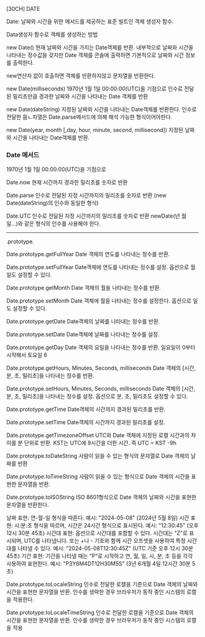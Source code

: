 [30CH] DATE

Date: 날짜와 시간을 위한 메서드를 제공하는 표준 빌트인 객체 생성자 함수.

Data생성자 함수로 객체를 생성하는 방법

new Date()
현재 날짜와 시간을 가지는 Date객체를 반환.
내부적으로 날짜와 시간을 나타내는 정수값을 갖지만 Date 객체를 콘솔에 출력하면 기본적으로 날짜와 시간 정보를 출력한다.

new연산자 없이 호출하면 객체를 반환하지않고 문자열을 반환한다.

new Date(milliseconds)
1970년 1월 1일 00:00:00(UTC)을 기점으로 인수로 전달된 밀리초만큼 경과한 날짜와 시간을 나타내는 Date 객체를 반환

new Date(dateString)
지정된 날짜와 시간을 나타내는 Date객체를 반환한다.
인수로 전달한 뭄ㄴ자열은 Date.parse메서드에 의해 해석 가능한 형식이어야한다.

new Date(year, month [,day, hour, minute, second, millisecond])
지정된 날짜와 시간을 나타내는 Date객체를 반환.

### Date 메서드

1970년 1월 1일 00:00:00(UTC)을 기점으로

Date.now
현재 시간까지 경과한 밀리초를 숫자로 반환

Date.parse
인수로 전달된 지정 시간까지의 밀리초를 숫자로 반환
(new Date(dateString)의 인수와 동일한 형식)

Date.UTC
인수로 전달된 지정 시간까지의 밀리초를 숫자로 반환
newDate(년 월 일...)와 같은 형식의 인수를 사용해야 한다.

---

.prototype.

Date.prototype.getFullYear
Date 객체의 연도를 나타내는 정수를 반환.

Date.prototype.setFullYear
Date객체에 연도를 나타내는 정수를 설정. 옵션으로 월 일도 설정할 수 있다.

Date.prototype.getMonth
Date 객체의 월을 나타내는 정수를 반환.

Date.prototype.setMonth
Date 객체에 월을 나타내는 정수를 설정한다. 옵션으로 일도 설정할 수 있다.

Date.prototype.getDate
Date객체의 날짜를 나타내는 정수를 반환.

Date.prototype.setDate
Date객체에 날짜를 나타내는 정수를 설정.

Date.prototype.getDay
Date 객체의 요일을 나타내는 정수를 반환.
일요일이 0부터 시작해서 토요일 6

Date.prototype.getHours, Minutes, Seconds, milliseconds
Date 객체의 [시간, 분, 초, 밀리초]을 나타내는 정수를 반환.

Date.prototype.setHours, Minutes, Seconds, milliseconds
Date 객체의 [시간, 분, 초, 밀리초]을 나타내는 정수를 설정.
옵션으로 분, 초, 밀리초도 설정할 수 있다.

Date.prototype.getTime
Date객체의 시간까지 경과된 밀리초를 반환.

Date.prototype.setTime
Date객체의 시간까지 경과된 밀리초를 설정.

Date.prototype.getTimezoneOffset
UTC와 Date 객체에 지정된 로캘 시간과의 차이를 분 단위로 반환.
KST는 UTC에 9시간을 더한 시간. 즉 UTC = KST -9h

Date.prototype.toDateString
사람이 읽을 수 있는 형식의 문자열로 Date 객체의 날짜를 반환

Date.prototype.toTimeString
사람이 읽을 수 있는 형식으로 Date 객체의 시간을 표현한 문자열을 반환.

Date.prototype.toISOString
ISO 8601형식으로 Date 객체의 날짜와 시간을 표현한 문자열을 반환한다.

<aside>
날짜 표현:
연-월-일 형식을 따른다.
예시: "2024-05-08" (2024년 5월 8일)
시간 표현:
시:분:초 형식을 따르며, 시간은 24시간 형식으로 표시된다.
예시: "12:30:45" (오후 12시 30분 45초)
시간대 표현:
옵션으로 시간대를 포함할 수 있다. 시간대는 "Z"로 표시되며, UTC를 나타냅니다. 또는 +나 - 기호와 함께 시간 오프셋을 사용하여 특정 시간대를 나타낼 수 있다.
예시: "2024-05-08T12:30:45Z" (UTC 기준 오후 12시 30분 45초)
기간 표현:
기간을 나타낼 때는 "P"로 시작하고 연, 월, 일, 시, 분, 초 등을 각각 사용하여 표현한다.
예시: "P3Y6M4DT12H30M5S" (3년 6개월 4일 12시간 30분 5초)
</aside>

Date.prototype.toLocaleString
인수로 전달한 로캘을 기준으로 Date 객체의 날짜와 시간을 표현한 문자열을 반환.
인수를 생략한 경우 브라우저가 동작 중인 시스템의 로캘을 적용한다.

Date.prototype.toLocaleTimeString
인수로 전달한 로캘을 기준으로 Date 객체의 시간을 표현한 문자열을 반환.
인수를 생략한 경우 브라우저가 동작 중인 시스템의 로캘을 적용
